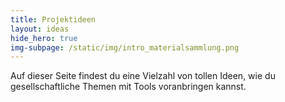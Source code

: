 ```yaml
---
title: Projektideen
layout: ideas
hide_hero: true
img-subpage: /static/img/intro_materialsammlung.png
---
```


Auf dieser Seite findest du eine Vielzahl von tollen Ideen, wie du gesellschaftliche Themen mit Tools voranbringen kannst.
